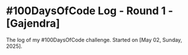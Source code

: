 # #100DaysOfCode Log - Round 1 - [Gajendra]

The log of my #100DaysOfCode challenge. Started on [May 02, Sunday, 2025].


